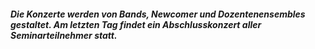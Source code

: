 ##### Die Konzerte werden von Bands, Newcomer und Dozentenensembles gestaltet. Am letzten Tag findet ein Abschlusskonzert aller Seminarteilnehmer statt.
